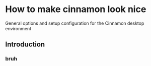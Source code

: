 # How to make cinnamon look nice
General options and setup configuration for the Cinnamon desktop environment

## Introduction
### bruh

